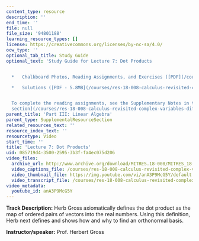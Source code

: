 ```yaml
---
content_type: resource
description: ''
end_time: ''
file: null
file_size: '94801188'
learning_resource_types: []
license: https://creativecommons.org/licenses/by-nc-sa/4.0/
ocw_type: ''
optional_tab_title: Study Guide
optional_text: 'Study Guide for Lecture 7: Dot Products


  *   Chalkboard Photos, Reading Assignments, and Exercises ([PDF](/courses/res-18-008-calculus-revisited-complex-variables-differential-equations-and-linear-algebra-fall-2011/resources/mitres_18_008_partiii_lec07))

  *   Solutions ([PDF - 5.8MB](/courses/res-18-008-calculus-revisited-complex-variables-differential-equations-and-linear-algebra-fall-2011/resources/mitres_18_008_partiii_sol07))


  To complete the reading assignments, see the Supplementary Notes in the [Study Materials
  section](/courses/res-18-008-calculus-revisited-complex-variables-differential-equations-and-linear-algebra-fall-2011/pages/study-materials).'
parent_title: 'Part III: Linear Algebra'
parent_type: SupplementalResourceSection
related_resources_text: ''
resource_index_text: ''
resourcetype: Video
start_time: ''
title: 'Lecture 7: Dot Products'
uid: 085719d4-3500-2595-3b3f-fa4ec075d206
video_files:
  archive_url: http://www.archive.org/download/MITRES.18-008/MITRES_18-008_Part3_lec7_300k.mp4
  video_captions_file: /courses/res-18-008-calculus-revisited-complex-variables-differential-equations-and-linear-algebra-fall-2011/fdcfd55193d95aff96bc98a26381d0f4_anA3P9McG5Y.vtt
  video_thumbnail_file: https://img.youtube.com/vi/anA3P9McG5Y/default.jpg
  video_transcript_file: /courses/res-18-008-calculus-revisited-complex-variables-differential-equations-and-linear-algebra-fall-2011/b3dd9468cd1af6150e05f2b07e6413b3_anA3P9McG5Y.pdf
video_metadata:
  youtube_id: anA3P9McG5Y
---
```


**Track Description:** Herb Gross axiomatically defines the dot product as the map of ordered pairs of vectors into the real numbers. Using this definition, Herb next defines and shows how and why to find an orthonormal basis.

**Instructor/speaker:** Prof. Herbert Gross

